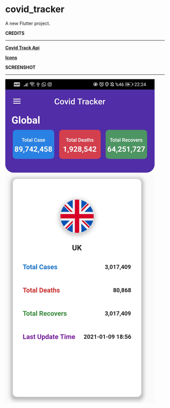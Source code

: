 # covid_tracker

A new Flutter project.

**CREDITS**

------------
**[Covid Track Api](https://covid-19.dataflowkit.com/ "Covid Track Api")**

**[Icons](https://www.flaticon.com/packs/countrys-flags?k=1610221135638 "Icons")**




**SCREENSHOT**

------------


![](https://raw.githubusercontent.com/egementt/covid_tracker/master/screenshots/Screenshot_20210109_222401_com.example.covid_tracker.jpg?token=ARO6FDFBDIHWYZ7IOSOLEQK77IC4I) 
